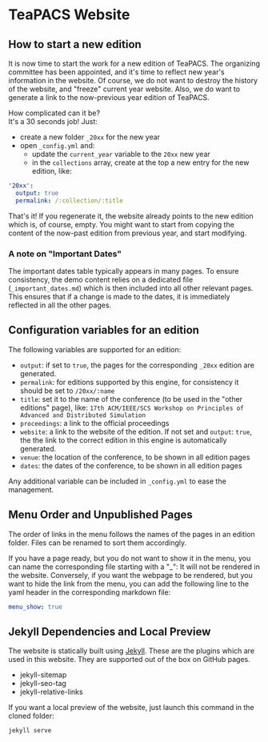 # TeaPACS Website

## How to start a new edition

It is now time to start the work for a new edition of TeaPACS. The organizing committee has been appointed, and it's time to reflect new year's information in the website. Of course, we do not want to destroy the history of the website, and "freeze" current year website. Also, we do want to generate a link to the now-previous year edition of TeaPACS.

How complicated can it be?    
It's a 30 seconds job! Just:

* create a new folder `_20xx` for the new year
* open `_config.yml` and:
  - update the `current_year` variable to the `20xx` new year
  - in the `collections` array, create at the top a new entry for the new edition, like:

```yaml
'20xx':
  output: true
  permalink: /:collection/:title
```

That's it! If you regenerate it, the website already points to the new edition which is, of course, empty. You might want to start from copying the content of the now-past edition from previous year, and start modifying.

### A note on "Important Dates"

The important dates table typically appears in many pages. To ensure consistency, the demo content relies on a dedicated file (`_important_dates.md`) which is then included into all other relevant pages. This ensures that if a change is made to the dates, it is immediately reflected in all the other pages.


## Configuration variables for an edition

The following variables are supported for an edition:

* `output`: if set to `true`, the pages for the corresponding `_20xx` edition are generated.
* `permalink`: for editions supported by this engine, for consistency it should be set to `/20xx/:name`
* `title`: set it to the name of the conference (to be used in the "other editions" page), like: `17th ACM/IEEE/SCS Workshop on Principles of Advanced and Distributed Simulation`
* `proceedings`: a link to the official proceedings
* `website`: a link to the website of the edition. If not set and `output`: `true`, the the link to the correct edition in this engine is automatically generated.
* `venue`: the location of the conference, to be shown in all edition pages
* `dates`: the dates of the conference, to be shown in all edition pages

Any additional variable can be included in `_config.yml` to ease the management.


## Menu Order and Unpublished Pages

The order of links in the menu follows the names of the pages in an edition folder. Files can be renamed to sort them accordingly.

If you have a page ready, but you do not want to show it in the menu, you can name the corresponding file starting with a "_": It will not be rendered in the website.
Conversely, if you want the webpage to be rendered, but you want to hide the link from the menu, you can add the following line to the yaml header in the corresponding markdown file: 

```yaml
menu_show: true
```


## Jekyll Dependencies and Local Preview

The website is statically built using [Jekyll](https://jekyllrb.com/).
These are the plugins which are used in this website. They are supported out of the box on GitHub pages. 

- jekyll-sitemap
- jekyll-seo-tag
- jekyll-relative-links

If you want a local preview of the website, just launch this command in the cloned folder:

```bash
jekyll serve
```
